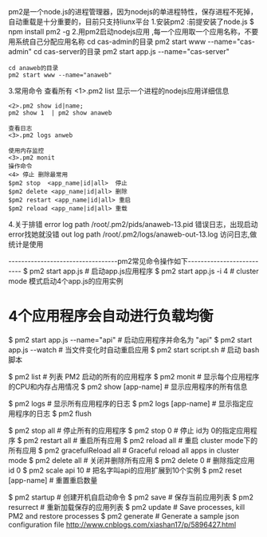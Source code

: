 pm2是一个node.js的进程管理器，因为nodejs的单进程特性，保存进程不死掉，自动重载是十分重要的，目前只支持liunx平台
1.安装pm2 :前提安装了node.js
    $ npm install pm2 -g
2.用pm2启动nodejs应用 ,每一个应用取一个应用名称，不要用系统自己分配应用名称
    cd cas-admin的目录
    pm2 start www --name="cas-admin"
    cd cas-server的目录
    pm2 start app.js --name="cas-server"

    cd anaweb的目录
    pm2 start www --name="anaweb"

3.常用命令
    查看所有
    <1>.pm2 list
    显示一个进程的nodejs应用详细信息

    <2>.pm2 show id|name;
    pm2 show 1  | pm2 show anaweb

    查看日志
    <3>.pm2 logs anweb

    使用内存监控
    <3>.pm2 monit
    操作命令
    <4> 停止 删除最常用
    $pm2 stop  <app_name|id|all>  停止
    $pm2 delete <app_name|id|all> 删除
    $pm2 restart <app_name|id|all> 重启
    $pm2 reload <app_name|id|all> 重载
4.关于排错
    error log path  /root/.pm2/pids/anaweb-13.pid
    错误日志，出现启动 error找她就没错
    out log path    /root/.pm2/logs/anaweb-out-13.log
    访问日志,做统计是使用

----------------------------------pm2常见命令操作如下--------------------------
$ pm2 start app.js # 启动app.js应用程序
$ pm2 start app.js -i 4 # cluster mode 模式启动4个app.js的应用实例

# 4个应用程序会自动进行负载均衡
$ pm2 start app.js --name="api" # 启动应用程序并命名为 "api"
$ pm2 start app.js --watch # 当文件变化时自动重启应用
$ pm2 start script.sh # 启动 bash 脚本

$ pm2 list # 列表 PM2 启动的所有的应用程序
$ pm2 monit # 显示每个应用程序的CPU和内存占用情况
$ pm2 show [app-name] # 显示应用程序的所有信息

$ pm2 logs # 显示所有应用程序的日志
$ pm2 logs [app-name] # 显示指定应用程序的日志
$ pm2 flush

$ pm2 stop all # 停止所有的应用程序
$ pm2 stop 0 # 停止 id为 0的指定应用程序
$ pm2 restart all # 重启所有应用
$ pm2 reload all # 重启 cluster mode下的所有应用
$ pm2 gracefulReload all # Graceful reload all apps in cluster mode
$ pm2 delete all # 关闭并删除所有应用
$ pm2 delete 0 # 删除指定应用 id 0
$ pm2 scale api 10 # 把名字叫api的应用扩展到10个实例
$ pm2 reset [app-name] # 重置重启数量

$ pm2 startup # 创建开机自启动命令
$ pm2 save # 保存当前应用列表
$ pm2 resurrect # 重新加载保存的应用列表
$ pm2 update # Save processes, kill PM2 and restore processes
$ pm2 generate # Generate a sample json configuration file
http://www.cnblogs.com/xiashan17/p/5896427.html
